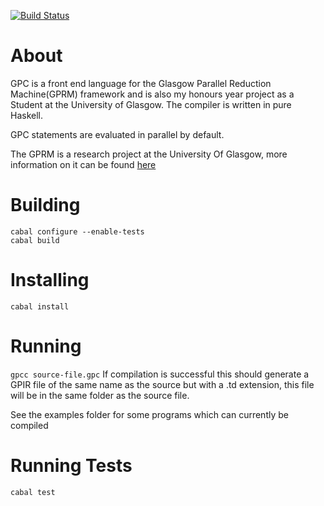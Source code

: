 [![Build Status](https://travis-ci.org/RossMeikleham/GPC.svg?branch=master)](https://travis-ci.org/RossMeikleham/GPC)

About
===

GPC is a front end language for the Glasgow Parallel Reduction Machine(GPRM) framework and is also my honours year project as a Student at the University of Glasgow. The compiler is written in pure Haskell.

GPC statements are evaluated in parallel by default.

The GPRM is a research project at the University Of Glasgow, more information on it can be found [here]( http://arxiv.org/pdf/1312.2703v1.pdf)

Building
========
```
cabal configure --enable-tests
cabal build
```

Installing
==========
`cabal install`

Running
=======
`gpcc source-file.gpc`
If compilation is successful this should generate a GPIR file of the same name as the source but with a .td extension, this file will be in the same folder as the source file.

See the examples folder for some programs which can currently be compiled

Running Tests
=============
`cabal test`

